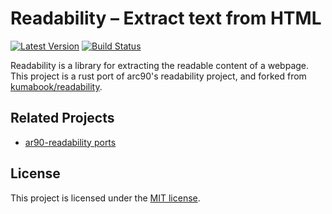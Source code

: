 # Readability – Extract text from HTML

[![Latest Version](https://img.shields.io/crates/v/readability-rs.svg)](https://crates.io/crates/readability-rs)
[![Build Status](https://github.com/quambene/readability-rs/actions/workflows/rust-ci.yml/badge.svg)](https://github.com/quambene/readability-rs/actions/workflows/rust-ci.yml)

Readability is a library for extracting the readable content of a
webpage. This project is a rust port of arc90's readability project, and forked from
[kumabook/readability](https://github.com/kumabook/readability).

## Related Projects

- [ar90-readability ports](https://github.com/masukomi/ar90-readability#ports)

## License

This project is licensed under the [MIT license](https://github.com/quambene/readability-rs/blob/main/LICENSE).
